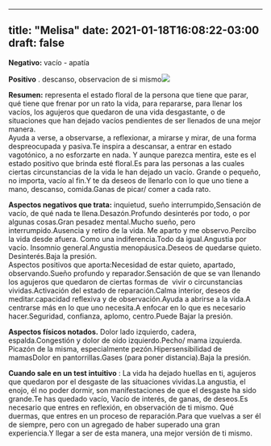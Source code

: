 
---
title: "Melisa"
date: 2021-01-18T16:08:22-03:00
draft: false
--- 
        

 




**Negativo:**  vacío - apatía

**Positivo** . descanso, observacion de si mismo![](images/melisa_8rod7tcg.jpg)

**Resumen:**  representa el estado floral de la persona que tiene que parar, qué tiene que frenar por un rato la vida, para repararse, para llenar los vacíos, los agujeros que quedaron de una vida desgastante, o de situaciones que han dejado vacíos pendientes de ser llenados de una mejor manera.  
Ayuda a verse, a observarse, a reflexionar, a mirarse y mirar, de una forma despreocupada y pasiva.Te inspira a descansar, a entrar en estado vagotónico, a no esforzarte en nada. Y aunque parezca mentira, este es el estado positivo que brinda esté floral.Es para las personas a las cuales ciertas circunstancias de la vida le han dejado un vacío. Grande o pequeño, no importa, vacío al fin.Y te da deseos de llenarlo con lo que uno tiene a mano, descanso, comida.Ganas de picar/ comer a cada rato.  


**Aspectos negativos que trata:**  inquietud, sueño interrumpido,Sensación de vacío, de qué nada te llena.Desazón.Profundo desinterés por todo, o por algunas cosas.Gran pesadez mental.Mucho sueño, pero interrumpido.Ausencia y retiro de la vida. Me aparto y me observo.Percibo la vida desde afuera. Como una indiferencia.Todo da igual.Angustia por vacío. Insomnio general.Angustia menopáusica.Deseos de quedarse quieto. Desinterés.Baja la presión.  
Aspectos positivos que aporta:Necesidad de estar quieto, apartado, observando.Sueño profundo y reparador.Sensación de que se van llenando los agujeros que quedaron de ciertas formas de  vivir o circunstancias vividas.Activación del estado de reparación.Calma interior, deseos de meditar.capacidad reflexiva y de observación.Ayuda a abrirse a la vida.A centrarse más en lo que uno necesita.A enfocar en lo que es necesario hacer.Seguridad, confianza, aplomo, centro.Puede Bajar la presión.  


**Aspectos físicos notados.** Dolor lado izquierdo, cadera, espalda.Congestión y dolor de oído izquierdo.Pecho/ mama izquierda. Picazón de la misma, especialmente pezón.Hipersensibilidad de mamasDolor en pantorrillas.Gases (para poner distancia).Baja la presión.  


**Cuando sale en un test intuitivo** : La vida ha dejado huellas en ti, agujeros que quedaron por el desgaste de las situaciones vividas.La angustia, el enojo, él no poder dormir, son manifestaciones de que el desgaste ha sido grande.Te has quedado vacío, Vacío de interés, de ganas, de deseos.Es necesario que entres en reflexión, en observación de ti mismo. Qué duermas, que entres en un proceso de reparación.Para que vuelvas a ser él de siempre, pero con un agregado de haber superado una gran experiencia.Y llegar a ser de esta manera, una mejor versión de ti mismo.  







